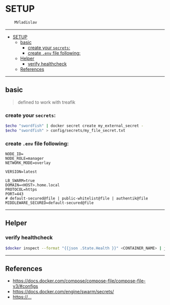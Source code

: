 # SETUP

```sh
    MVladislav
```

---

- [SETUP](#setup)
  - [basic](#basic)
    - [create your `secrets`:](#create-your-secrets)
    - [create `.env` file following:](#create-env-file-following)
  - [Helper](#helper)
    - [verify healthcheck](#verify-healthcheck)
  - [References](#references)

---

## basic

> defined to work with treafik

### create your `secrets`:

```sh
$echo "swordfish" | docker secret create my_external_secret -
$echo "swordfish" > config/secrets/my_file_secret.txt
```

### create `.env` file following:

```env
NODE_ID=
NODE_ROLE=manager
NETWORK_MODE=overlay

VERSION=latest

LB_SWARM=true
DOMAIN=<HOST>.home.local
PROTOCOL=https
PORT=443
# default-secured@file | public-whitelist@file | authentik@file
MIDDLEWARE_SECURED=default-secured@file
```

---

## Helper

### verify healthcheck

```sh
$docker inspect --format "{{json .State.Health }}" <CONTAINER_NAME> | jq
```

---

## References

- <https://docs.docker.com/compose/compose-file/compose-file-v3/#configs>
- <https://docs.docker.com/engine/swarm/secrets/>
- <https://...>
